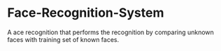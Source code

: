 # Face-Recognition-System
A ace recognition that performs the recognition by comparing unknown faces with training set of known faces.
